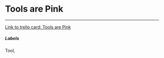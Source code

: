 # Tools are Pink



---

[Link to trello card: Tools are Pink](https://trello.com/c/g6E9DCtI)

##### Labels

Tool, 